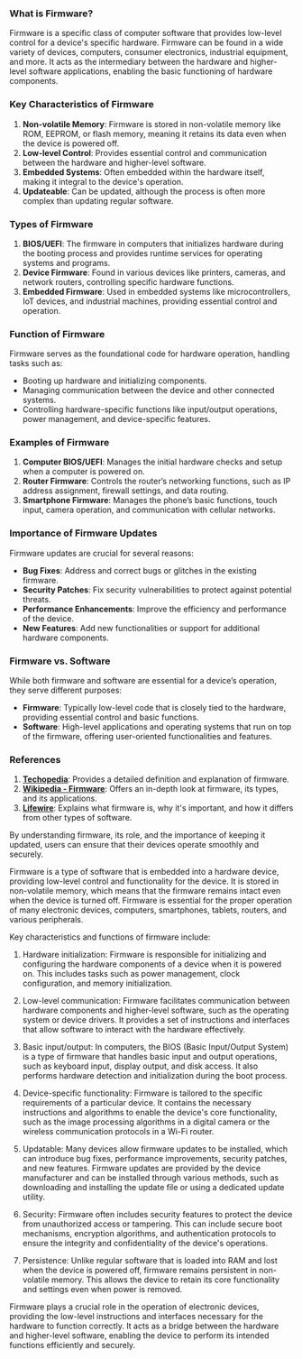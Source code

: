 ### What is Firmware?

Firmware is a specific class of computer software that provides low-level control for a device's specific hardware. Firmware can be found in a wide variety of devices,  computers, consumer electronics, industrial equipment, and more. It acts as the intermediary between the hardware and higher-level software applications, enabling the basic functioning of hardware components.

### Key Characteristics of Firmware

1. **Non-volatile Memory**: Firmware is  stored in non-volatile memory like ROM, EEPROM, or flash memory, meaning it retains its data even when the device is powered off.
2. **Low-level Control**: Provides essential control and communication between the hardware and higher-level software.
3. **Embedded Systems**: Often embedded within the hardware itself, making it integral to the device's operation.
4. **Updateable**: Can be updated, although the process is often more complex than updating regular software.

### Types of Firmware

1. **BIOS/UEFI**: The firmware in computers that initializes hardware during the booting process and provides runtime services for operating systems and programs.
2. **Device Firmware**: Found in various devices like printers, cameras, and network routers, controlling specific hardware functions.
3. **Embedded Firmware**: Used in embedded systems like microcontrollers, IoT devices, and industrial machines, providing essential control and operation.

### Function of Firmware

Firmware serves as the foundational code for hardware operation, handling tasks such as:
- Booting up hardware and initializing components.
- Managing communication between the device and other connected systems.
- Controlling hardware-specific functions like input/output operations, power management, and device-specific features.

### Examples of Firmware

1. **Computer BIOS/UEFI**: Manages the initial hardware checks and setup when a computer is powered on.
2. **Router Firmware**: Controls the router’s networking functions, such as IP address assignment, firewall settings, and data routing.
3. **Smartphone Firmware**: Manages the phone’s basic functions,  touch input, camera operation, and communication with cellular networks.

### Importance of Firmware Updates

Firmware updates are crucial for several reasons:
- **Bug Fixes**: Address and correct bugs or glitches in the existing firmware.
- **Security Patches**: Fix security vulnerabilities to protect against potential threats.
- **Performance Enhancements**: Improve the efficiency and performance of the device.
- **New Features**: Add new functionalities or support for additional hardware components.

### Firmware vs. Software

While both firmware and software are essential for a device’s operation, they serve different purposes:
- **Firmware**: Typically low-level code that is closely tied to the hardware, providing essential control and basic functions.
- **Software**: High-level applications and operating systems that run on top of the firmware, offering user-oriented functionalities and features.

### References

1. **[Techopedia](https://www.techopedia.com/definition/2188/firmware)**: Provides a detailed definition and explanation of firmware.
2. **[Wikipedia - Firmware](https://en.wikipedia.org/wiki/Firmware)**: Offers an in-depth look at firmware, its types, and its applications.
3. **[Lifewire](https://www.lifewire.com/what-is-firmware-2625881)**: Explains what firmware is, why it's important, and how it differs from other types of software.

By understanding firmware, its role, and the importance of keeping it updated, users can ensure that their devices operate smoothly and securely.

Firmware is a type of software that is embedded into a hardware device, providing low-level control and functionality for the device. It is stored in non-volatile memory, which means that the firmware remains intact even when the device is turned off. Firmware is essential for the proper operation of many electronic devices,  computers, smartphones, tablets, routers, and various peripherals.

Key characteristics and functions of firmware include:

1. Hardware initialization: Firmware is responsible for initializing and configuring the hardware components of a device when it is powered on. This includes tasks such as power management, clock configuration, and memory initialization.

2. Low-level communication: Firmware facilitates communication between hardware components and higher-level software, such as the operating system or device drivers. It provides a set of instructions and interfaces that allow software to interact with the hardware effectively.

3. Basic input/output: In computers, the BIOS (Basic Input/Output System) is a type of firmware that handles basic input and output operations, such as keyboard input, display output, and disk access. It also performs hardware detection and initialization during the boot process.

4. Device-specific functionality: Firmware is tailored to the specific requirements of a particular device. It contains the necessary instructions and algorithms to enable the device's core functionality, such as the image processing algorithms in a digital camera or the wireless communication protocols in a Wi-Fi router.

5. Updatable: Many devices allow firmware updates to be installed, which can introduce bug fixes, performance improvements, security patches, and new features. Firmware updates are  provided by the device manufacturer and can be installed through various methods, such as downloading and installing the update file or using a dedicated update utility.

6. Security: Firmware often includes security features to protect the device from unauthorized access or tampering. This can include secure boot mechanisms, encryption algorithms, and authentication protocols to ensure the integrity and confidentiality of the device's operations.

7. Persistence: Unlike regular software that is loaded into RAM and lost when the device is powered off, firmware remains persistent in non-volatile memory. This allows the device to retain its core functionality and settings even when power is removed.

Firmware plays a crucial role in the operation of electronic devices, providing the low-level instructions and interfaces necessary for the hardware to function correctly. It acts as a bridge between the hardware and higher-level software, enabling the device to perform its intended functions efficiently and securely.
